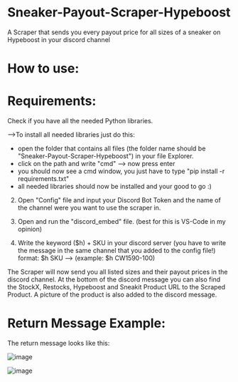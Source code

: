 # Sneaker-Payout-Scraper-Hypeboost
A Scraper that sends you every payout price for all sizes of a sneaker on Hypeboost in your discord channel

# How to use:

# Requirements:

Check if you have all the needed Python libraries.

-->To install all needed libraries just do this:
+ open the folder that contains all files (the folder name should be "Sneaker-Payout-Scraper-Hypeboost") in your file Explorer.
+ click on the path and write "cmd" --> now press enter
+ you should now see a cmd window, you just have to type "pip install -r requirements.txt" 
+ all needed libraries should now be installed and your good to go :)


2. Open "Config" file and input your Discord Bot Token and the name of the channel were you want to use the scraper in.


3. Open and run the "discord_embed" file. (best for this is VS-Code in my opinion)

4. Write the keyword ($h) + SKU in your discord server (you have to write the message in the same channel that you added to the config file!)
   format: $h SKU --> (example: $h CW1590-100)


The Scraper will now send you all listed sizes and their payout prices in the discord channel.
At the bottom of the discord message you can also find the StockX, Restocks, Hypeboost and Sneakit Product URL to the Scraped Product.
A picture of the product is also added to the discord message.


# Return Message Example:
The return message looks like this:

![image](https://user-images.githubusercontent.com/103487648/224495572-27772f72-2b86-4871-84e0-dce8cf67b9c9.png)

![image](https://user-images.githubusercontent.com/103487648/224495586-7e1c802d-8bf7-42ea-8485-5b01586cc3ab.png)


